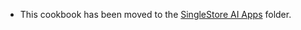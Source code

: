 - This cookbook has been moved to the [SingleStore AI Apps](https://github.com/uzumstanley/PHIDATA/tree/main/assistants/integrations/singlestore/ai_apps) folder.
